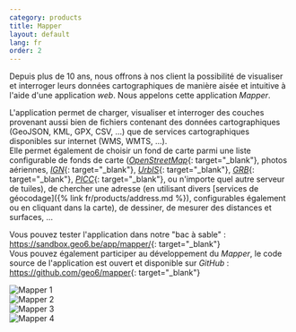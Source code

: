 ```yaml
---
category: products
title: Mapper
layout: default
lang: fr
order: 2
---
```


Depuis plus de 10 ans, nous offrons à nos client la possibilité de visualiser et interroger leurs données cartographiques de manière aisée et intuitive à l'aide d'une application *web*. Nous appelons cette application *Mapper*.

L'application permet de charger, visualiser et interroger des couches provenant aussi bien de fichiers contenant des données cartographiques (GeoJSON, KML, GPX, CSV, ...) que de services cartographiques disponibles sur internet (WMS, WMTS, ...).  
Elle permet également de choisir un fond de carte parmi une liste configurable de fonds de carte ([*OpenStreetMap*](https://openstreetmap.org/){: target="_blank"}, photos aériennes, [*IGN*](https://www.ngi.be/){: target="_blank"}, [*UrbIS*](https://cirb.brussels/fr/nos-solutions/urbis-solutions/urbis-data){: target="_blank"}, [*GRB*](https://overheid.vlaanderen.be/informatie-vlaanderen/producten-diensten/basiskaart-vlaanderen-grb){: target="_blank"}, [*PICC*](http://geoportail.wallonie.be/georeferentiel/PICC){: target="_blank"}, ou n'importe quel autre serveur de tuiles), de chercher une adresse (en utilisant divers [services de géocodage]({% link fr/products/address.md %}), configurables également ou en cliquant dans la carte), de dessiner, de mesurer des distances et surfaces, ...

Vous pouvez tester l'application dans notre "bac à sable" : <https://sandbox.geo6.be/app/mapper/>{: target="_blank"}  
Vous pouvez également participer au développement du *Mapper*, le code source de l'application est ouvert et disponible sur *GitHub* : <https://github.com/geo6/mapper>{: target="_blank"}

<div class="row no-gutters">
 <div class="col mr-1"><img class="img-fluid" src="{{ 'assets/images/products/mapper-1.png' | relative_url }}" alt="Mapper 1"></div>
 <div class="col"><img class="img-fluid" src="{{ 'assets/images/products/mapper-2.png' | relative_url }}" alt="Mapper 2"></div>
</div>
<div class="row no-gutters mt-1">
 <div class="col mr-1"><img class="img-fluid" src="{{ 'assets/images/products/mapper-3.png' | relative_url }}" alt="Mapper 3"></div>
 <div class="col"><img class="img-fluid" src="{{ 'assets/images/products/mapper-4.png' | relative_url }}" alt="Mapper 4"></div>
</div>
